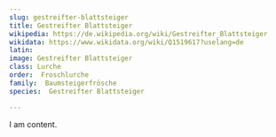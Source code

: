 ```yaml
---
slug: gestreifter-blattsteiger
title: Gestreifter Blattsteiger
wikipedia: https://de.wikipedia.org/wiki/Gestreifter_Blattsteiger
wikidata: https://www.wikidata.org/wiki/Q1519617?uselang=de
latin:
image: Gestreifter Blattsteiger
class: Lurche
order:  Froschlurche
family:  Baumsteigerfrösche
species:  Gestreifter Blattsteiger

---
```


I am content.
